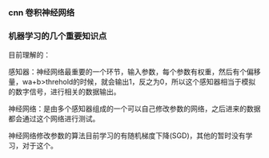 ### cnn 卷积神经网络

### 机器学习的几个重要知识点

目前理解的：

感知器：神经网络最重要的一个环节，输入参数，每个参数有权重，然后有个偏移量，wa+b>threhold的时候，就会输出1，反之为0，所以这个感知器相当于模拟的数字信号，进行相关的数据输出。

神经网络：是由多个感知器组成的一个可以自己修改参数的网络，之后进来的数据都会通过这个网络进行测试。

神经网络修改参数的算法目前学习的有随机梯度下降(SGD)，其他的暂时没有学习，对于这个。

